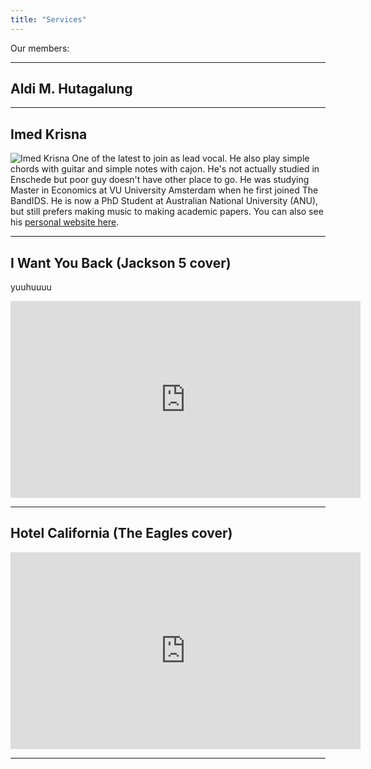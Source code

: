 ```yaml
---
title: "Services"
---
```


Our members:

---

## Aldi M. Hutagalung



---

## Imed Krisna

![Imed Krisna](images/imed.png)
One of the latest to join as lead vocal. He also play simple chords with guitar and simple notes with cajon. He's not actually studied in Enschede but poor guy doesn't have other place to go. He was studying Master in Economics at VU University Amsterdam when he first joined The BandIDS. He is now a PhD Student at Australian National University (ANU), but still prefers making music to making academic papers. You can also see his [personal website here](https://krisna.netlify.app/).

 

---

## I Want You Back (Jackson 5 cover)

yuuhuuuu

<iframe width="560" height="315" src="https://www.youtube.com/embed/K5UkBlE5zZg" frameborder="0" allow="accelerometer; autoplay; clipboard-write; encrypted-media; gyroscope; picture-in-picture" allowfullscreen></iframe>

---

## Hotel California (The Eagles cover)

<iframe width="560" height="315" src="https://www.youtube.com/embed/YkNCv_oexX8" frameborder="0" allow="accelerometer; autoplay; clipboard-write; encrypted-media; gyroscope; picture-in-picture" allowfullscreen></iframe>

---
